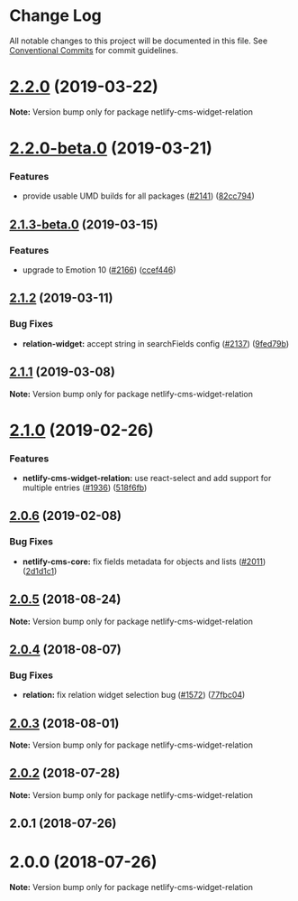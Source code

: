 # Change Log

All notable changes to this project will be documented in this file.
See [Conventional Commits](https://conventionalcommits.org) for commit guidelines.

# [2.2.0](https://github.com/netlify/netlify-cms/tree/master/packages/netlify-cms-widget-relation/compare/netlify-cms-widget-relation@2.2.0-beta.0...netlify-cms-widget-relation@2.2.0) (2019-03-22)

**Note:** Version bump only for package netlify-cms-widget-relation





# [2.2.0-beta.0](https://github.com/netlify/netlify-cms/tree/master/packages/netlify-cms-widget-relation/compare/netlify-cms-widget-relation@2.1.3-beta.0...netlify-cms-widget-relation@2.2.0-beta.0) (2019-03-21)


### Features

* provide usable UMD builds for all packages ([#2141](https://github.com/netlify/netlify-cms/tree/master/packages/netlify-cms-widget-relation/issues/2141)) ([82cc794](https://github.com/netlify/netlify-cms/tree/master/packages/netlify-cms-widget-relation/commit/82cc794))





## [2.1.3-beta.0](https://github.com/netlify/netlify-cms/tree/master/packages/netlify-cms-widget-relation/compare/netlify-cms-widget-relation@2.1.2...netlify-cms-widget-relation@2.1.3-beta.0) (2019-03-15)


### Features

* upgrade to Emotion 10 ([#2166](https://github.com/netlify/netlify-cms/tree/master/packages/netlify-cms-widget-relation/issues/2166)) ([ccef446](https://github.com/netlify/netlify-cms/tree/master/packages/netlify-cms-widget-relation/commit/ccef446))





## [2.1.2](https://github.com/netlify/netlify-cms/tree/master/packages/netlify-cms-widget-relation/compare/netlify-cms-widget-relation@2.1.1...netlify-cms-widget-relation@2.1.2) (2019-03-11)


### Bug Fixes

* **relation-widget:** accept string in searchFields config ([#2137](https://github.com/netlify/netlify-cms/tree/master/packages/netlify-cms-widget-relation/issues/2137)) ([9fed79b](https://github.com/netlify/netlify-cms/tree/master/packages/netlify-cms-widget-relation/commit/9fed79b))





## [2.1.1](https://github.com/netlify/netlify-cms/tree/master/packages/netlify-cms-widget-relation/compare/netlify-cms-widget-relation@2.1.0...netlify-cms-widget-relation@2.1.1) (2019-03-08)

**Note:** Version bump only for package netlify-cms-widget-relation





# [2.1.0](https://github.com/netlify/netlify-cms/tree/master/packages/netlify-cms-widget-relation/compare/netlify-cms-widget-relation@2.0.6...netlify-cms-widget-relation@2.1.0) (2019-02-26)


### Features

* **netlify-cms-widget-relation:** use react-select and add support for multiple entries ([#1936](https://github.com/netlify/netlify-cms/tree/master/packages/netlify-cms-widget-relation/issues/1936)) ([518f6fb](https://github.com/netlify/netlify-cms/tree/master/packages/netlify-cms-widget-relation/commit/518f6fb))





## [2.0.6](https://github.com/netlify/netlify-cms/tree/master/packages/netlify-cms-widget-relation/compare/netlify-cms-widget-relation@2.0.5...netlify-cms-widget-relation@2.0.6) (2019-02-08)


### Bug Fixes

* **netlify-cms-core:** fix fields metadata for objects and lists ([#2011](https://github.com/netlify/netlify-cms/tree/master/packages/netlify-cms-widget-relation/issues/2011)) ([2d1d1c1](https://github.com/netlify/netlify-cms/tree/master/packages/netlify-cms-widget-relation/commit/2d1d1c1))





<a name="2.0.5"></a>
## [2.0.5](https://github.com/netlify/netlify-cms/tree/master/packages/netlify-cms-widget-relation/compare/netlify-cms-widget-relation@2.0.4...netlify-cms-widget-relation@2.0.5) (2018-08-24)




**Note:** Version bump only for package netlify-cms-widget-relation

<a name="2.0.4"></a>
## [2.0.4](https://github.com/netlify/netlify-cms/tree/master/packages/netlify-cms-widget-relation/compare/netlify-cms-widget-relation@2.0.3...netlify-cms-widget-relation@2.0.4) (2018-08-07)


### Bug Fixes

* **relation:** fix relation widget selection bug ([#1572](https://github.com/netlify/netlify-cms/tree/master/packages/netlify-cms-widget-relation/issues/1572)) ([77fbc04](https://github.com/netlify/netlify-cms/tree/master/packages/netlify-cms-widget-relation/commit/77fbc04))




<a name="2.0.3"></a>
## [2.0.3](https://github.com/netlify/netlify-cms/tree/master/packages/netlify-cms-widget-relation/compare/netlify-cms-widget-relation@2.0.2...netlify-cms-widget-relation@2.0.3) (2018-08-01)




**Note:** Version bump only for package netlify-cms-widget-relation

<a name="2.0.2"></a>
## [2.0.2](https://github.com/netlify/netlify-cms/tree/master/packages/netlify-cms-widget-relation/compare/netlify-cms-widget-relation@2.0.1...netlify-cms-widget-relation@2.0.2) (2018-07-28)




**Note:** Version bump only for package netlify-cms-widget-relation

<a name="2.0.1"></a>
## 2.0.1 (2018-07-26)



<a name="2.0.0"></a>
# 2.0.0 (2018-07-26)




**Note:** Version bump only for package netlify-cms-widget-relation
